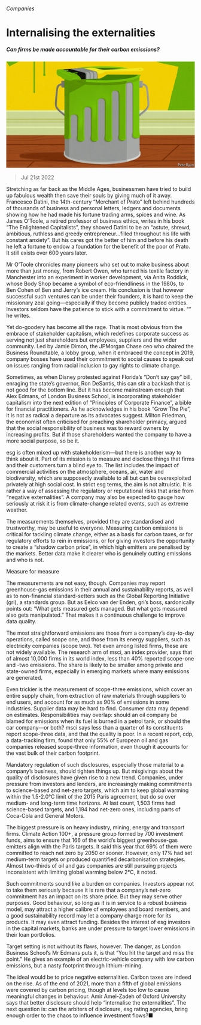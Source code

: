 ###### Companies

# Internalising the externalities 

##### Can firms be made accountable for their carbon emissions? 

![image](images/20220723_SRD004.jpg) 

> Jul 21st 2022 

Stretching as far back as the Middle Ages, businessmen have tried to build up fabulous wealth then save their souls by giving much of it away. Francesco Datini, the 14th-century “Merchant of Prato” left behind hundreds of thousands of business and personal letters, ledgers and documents showing how he had made his fortune trading arms, spices and wine. As James O’Toole, a retired professor of business ethics, writes in his book “The Enlightened Capitalists”, they showed Datini to be an “astute, shrewd, ambitious, ruthless and greedy entrepreneur…filled throughout his life with constant anxiety”. But his cares got the better of him and before his death he left a fortune to endow a foundation for the benefit of the poor of Prato. It still exists over 600 years later. 


Mr O’Toole chronicles many pioneers who set out to make business about more than just money, from Robert Owen, who turned his textile factory in Manchester into an experiment in worker development, via Anita Roddick, whose Body Shop became a symbol of eco-friendliness in the 1980s, to Ben Cohen of Ben and Jerry’s ice cream. His conclusion is that however successful such ventures can be under their founders, it is hard to keep the missionary zeal going—especially if they become publicly traded entities. Investors seldom have the patience to stick with a commitment to virtue. “” he writes.

Yet do-goodery has become all the rage. That is most obvious from the embrace of stakeholder capitalism, which redefines corporate success as serving not just shareholders but employees, suppliers and the wider community. Led by Jamie Dimon, the JPMorgan Chase ceo who chaired the Business Roundtable, a lobby group, when it embraced the concept in 2019, company bosses have used their commitment to social causes to speak out on issues ranging from racial inclusion to gay rights to climate change.

Sometimes, as when Disney protested against Florida’s “Don’t say gay” bill, enraging the state’s governor, Ron DeSantis, this can stir a backlash that is not good for the bottom line. But it has become mainstream enough that Alex Edmans, of London Business School, is incorporating stakeholder capitalism into the next edition of “Principles of Corporate Finance”, a bible for financial practitioners. As he acknowledges in his book “Grow The Pie”, it is not as radical a departure as its advocates suggest. Milton Friedman, the economist often criticised for preaching shareholder primacy, argued that the social responsibility of business was to reward owners by increasing profits. But if those shareholders wanted the company to have a more social purpose, so be it. 

esg is often mixed up with stakeholderism—but there is another way to think about it. Part of its mission is to measure and disclose things that firms and their customers turn a blind eye to. The list includes the impact of commercial activities on the atmosphere, oceans, air, water and biodiversity, which are supposedly available to all but can be overexploited privately at high social cost. In strict esg terms, the aim is not altruistic. It is rather a way of assessing the regulatory or reputational risks that arise from “negative externalities”. A company may also be expected to gauge how seriously at risk it is from climate-change related events, such as extreme weather. 

The measurements themselves, provided they are standardised and trustworthy, may be useful to everyone. Measuring carbon emissions is critical for tackling climate change, either as a basis for carbon taxes, or for regulatory efforts to rein in emissions, or for giving investors the opportunity to create a “shadow carbon price”, in which high emitters are penalised by the markets. Better data make it clearer who is genuinely cutting emissions and who is not. 

Measure for measure

The measurements are not easy, though. Companies may report greenhouse-gas emissions in their annual and sustainability reports, as well as to non-financial standard-setters such as the Global Reporting Initiative (gri), a standards group. But as Eelco van der Enden, gri’s boss, sardonically points out: “What gets measured gets managed. But what gets measured also gets manipulated.” That makes it a continuous challenge to improve data quality. 

The most straightforward emissions are those from a company’s day-to-day operations, called scope one, and those from its energy suppliers, such as electricity companies (scope two). Yet even among listed firms, these are not widely available. The research arm of msci, an index provider, says that of almost 10,000 firms in its world index, less than 40% reported scope-one and -two emissions. The share is likely to be smaller among private and state-owned firms, especially in emerging markets where many emissions are generated.

Even trickier is the measurement of scope-three emissions, which cover an entire supply chain, from extraction of raw materials through suppliers to end users, and account for as much as 90% of emissions in some industries. Supplier data may be hard to find. Consumer data may depend on estimates. Responsibilities may overlap: should an oil company be blamed for emissions when its fuel is burned in a petrol tank, or should the car company—or both? msci says less than a quarter of its constituents report scope-three data, and that the quality is poor. In a recent report, cdp, a data-tracking firm, found that only 55% of European oil and gas companies released scope-three information, even though it accounts for the vast bulk of their carbon footprint. 

Mandatory regulation of such disclosures, especially those material to a company’s business, should tighten things up. But misgivings about the quality of disclosures have given rise to a new trend. Companies, under pressure from investors and lenders, are increasingly making commitments to science-based and net-zero targets, which aim to keep global warming within the 1.5-2.0°C limit of the 2015 Paris agreement, but do so over medium- and long-term time horizons. At last count, 1,503 firms had science-based targets, and 1,194 had net-zero ones, including parts of Coca-Cola and General Motors.

The biggest pressure is on heavy industry, mining, energy and transport firms. Climate Action 100+, a pressure group formed by 700 investment funds, aims to ensure that 166 of the world’s biggest greenhouse-gas emitters align with the Paris targets. It said this year that 69% of them were committed to reach net zero by 2050 or sooner. However, only 17% had set medium-term targets or produced quantified decarbonisation strategies. Almost two-thirds of oil and gas companies are still pursuing projects inconsistent with limiting global warming below 2°C, it noted. 

Such commitments sound like a burden on companies. Investors appear not to take them seriously because it is rare that a company’s net-zero commitment has an impact on its share price. But they may serve other purposes. Good behaviour, so long as it is in service to a robust business model, may attract a higher calibre of employees and board members, and a good sustainability record may let a company charge more for its products. It may even attract funding. Besides the interest of esg investors in the capital markets, banks are under pressure to target lower emissions in their loan portfolios.

Target setting is not without its flaws, however. The danger, as London Business School’s Mr Edmans puts it, is that “You hit the target and miss the point.” He gives an example of an electric-vehicle company with low carbon emissions, but a nasty footprint through lithium-mining.

The ideal would be to price negative externalities. Carbon taxes are indeed on the rise. As of the end of 2021, more than a fifth of global emissions were covered by carbon pricing, though at levels too low to cause meaningful changes in behaviour. Amir Amel-Zadeh of Oxford University says that better disclosure should help “internalise the externalities”. The next question is: can the arbiters of disclosure, esg rating agencies, bring enough order to the chaos to influence investment flows?■

